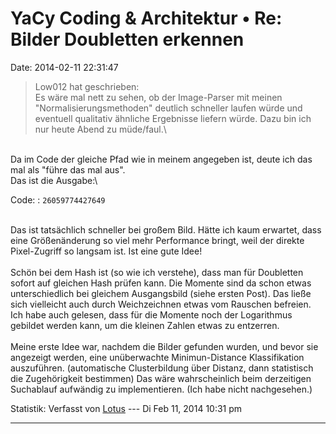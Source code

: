 YaCy Coding & Architektur • Re: Bilder Doubletten erkennen
==========================================================

Date: 2014-02-11 22:31:47

> <div>
>
> Low012 hat geschrieben:\
> Es wäre mal nett zu sehen, ob der Image-Parser mit meinen
> \"Normalisierungsmethoden\" deutlich schneller laufen würde und
> eventuell qualitativ ähnliche Ergebnisse liefern würde. Dazu bin ich
> nur heute Abend zu müde/faul.\
>
> </div>

\
Da im Code der gleiche Pfad wie in meinem angegeben ist, deute ich das
mal als \"führe das mal aus\".\
Das ist die Ausgabe:\

Code: 
:   `26059774427649`

\
Das ist tatsächlich schneller bei großem Bild. Hätte ich kaum erwartet,
dass eine Größenänderung so viel mehr Performance bringt, weil der
direkte Pixel-Zugriff so langsam ist. Ist eine gute Idee!\
\
Schön bei dem Hash ist (so wie ich verstehe), dass man für Doubletten
sofort auf gleichen Hash prüfen kann. Die Momente sind da schon etwas
unterschiedlich bei gleichem Ausgangsbild (siehe ersten Post). Das ließe
sich vielleicht auch durch Weichzeichnen etwas vom Rauschen befreien.\
Ich habe auch gelesen, dass für die Momente noch der Logarithmus
gebildet werden kann, um die kleinen Zahlen etwas zu entzerren.\
\
Meine erste Idee war, nachdem die Bilder gefunden wurden, und bevor sie
angezeigt werden, eine unüberwachte Minimun-Distance Klassifikation
auszuführen. (automatische Clusterbildung über Distanz, dann statistisch
die Zugehörigkeit bestimmen) Das wäre wahrscheinlich beim derzeitigen
Suchablauf aufwändig zu implementieren. (Ich habe nicht nachgesehen.)

Statistik: Verfasst von
[Lotus](http://forum.yacy-websuche.de/memberlist.php?mode=viewprofile&u=68)
--- Di Feb 11, 2014 10:31 pm

------------------------------------------------------------------------

